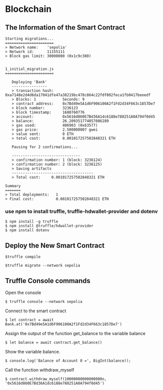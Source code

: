 # Blockchain

## The Information of the Smart Contract
```
Starting migrations...
======================
> Network name:    'sepolia'
> Network id:      11155111
> Block gas limit: 30000000 (0x1c9c380)


1_initial_migration.js
======================

   Deploying 'Bank'
   ----------------
   > transaction hash:    0xa7148e2d4d6da17041dfe47a38219bc478c864c22fdf802feca1fb0417beeedf
   > Blocks: 1            Seconds: 9
   > contract address:    0x7Bd49e5A1d6F906100A2f1Fd2d34F663c1857De7
   > block number:        3236123
   > block timestamp:     1680760776
   > account:             0x5616d860E7Bd36A1dc6188e788251A0A794f0d45
   > balance:             26.209351774057086289
   > gas used:            406903 (0x63577)
   > gas price:           2.500000007 gwei
   > value sent:          0 ETH
   > total cost:          0.001017257502848321 ETH

   Pausing for 2 confirmations...

   -------------------------------
   > confirmation number: 1 (block: 3236124)
   > confirmation number: 2 (block: 3236125)
   > Saving artifacts
   -------------------------------------
   > Total cost:     0.001017257502848321 ETH

Summary
=======
> Total deployments:   1
> Final cost:          0.001017257502848321 ETH

```


### use npm to install truffle, truffle-hdwallet-provider and dotenv
```
$ npm install -g truffle
$ npm install @truffle/hdwallet-provider
$ npm install dotenv
```

## Deploy the New Smart Contract
```
$truffle compile                       
```

```
$truffle migrate --network sepolia
```

## Truffle Console commands

Open the console
```
$ truffle console --network sepolia
```

Connect to the smart contract
```
$ let contract = await Bank.at('0x7Bd49e5A1d6F906100A2f1Fd2d34F663c1857De7')
```

Assign the output of the function get_balance to the variable balance
```
$ let balance = await contract.get_balance()
```

Show the variable balance.
```
$ console.log('Balance of Account 0 =', BigInt(balance));

```

Call the function withdraw_myself
```
$ contract.withdraw_myself(10000000000000000n, '0x5616d860E7Bd36A1dc6188e788251A0A794f0d45')
```